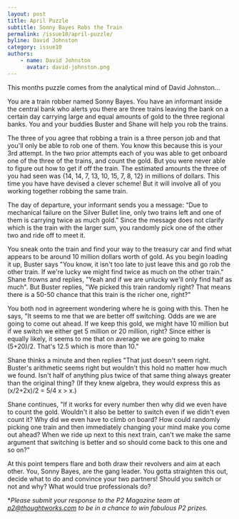 ```yaml
---
layout: post
title: April Puzzle
subtitle: Sonny Bayes Robs the Train
permalink: /issue10/april-puzzle/
byline: David Johnston
category: issue10
authors:
    - name: David Johnston
      avatar: david-johnston.png
---
```

This months puzzle comes from the analytical mind of David Johnston…

You are a train robber named Sonny Bayes. You have an informant inside the central
bank who alerts you there are three trains leaving the bank on a certain day carrying
large and equal amounts of gold to the three regional banks. You and your buddies
Buster and Shane will help you rob the trains.

The three of you agree that robbing a train is a three person job and that you'll only
be able to rob one of them. You know this because this is your 3rd attempt. In the two prior attempts each of you was able to get onboard one of the three of the trains, and count the gold. But you were never able to figure out how to get if off the train. The estimated amounts the three of you had seen was {14, 14, 7, 13, 10, 15, 7, 8, 12} in millions of dollars. This time you have have devised a clever scheme! But it will involve all of you working together robbing the same train.

The day of departure, your informant sends you a message: “Due to mechanical failure on the Silver Bullet line, only two trains left and one of them is carrying twice as much gold.” Since the message does not clarify which is the train with the larger sum, you randomly pick one of the other two and ride off to meet it.  

You sneak onto the train and find your way to the treasury car and find what appears to be around 10 million dollars worth of gold. As you begin loading it up, Buster says "You know, it isn't too late to just leave this and go rob the other train. If we're lucky we might find twice as much on the other train." Shane frowns and replies, "Yeah and if we are unlucky we'll only find half as much". But Buster replies, "We picked this train randomly right? That means there is a 50-50 chance that this train is the richer one, right?"

You both nod in agreement wondering where he is going with this. Then he says, "It seems
to me that we are better off switching. Odds are we are going to come out ahead. If we
keep this gold, we might have 10 million but if we switch we either get 5 million or 20
million, right? Since either is equally likely, it seems to me that on average we
are going to make (5+20)/2. That's 12.5 which is more than 10."

Shane thinks a minute and then replies "That just doesn't seem right. Buster's arithmetic seems right but wouldn't this hold no matter how much we found. Isn't half of anything plus twice of that same thing always greater than the original thing? (If they knew algebra, they would express this as (x/2+2x)/2 = 5/4 x > x.)

Shane continues, "If it works for every number then why did we even have to count the gold. Wouldn't it also be better to switch even if we didn't even count it? Why did we even have to climb on board? How could randomly picking one train and then immediately changing your mind make you come out ahead? When we ride up next to this next train, can't we make the same argument that switching is better and so should come back to this one and so on?"

At this point tempers flare and both draw their revolvers and aim at each other. You, Sonny Bayes, are the gang leader. You gotta straighten this out, decide what to do and convince your two partners! Should you switch or not and why? What would true professionals do?

**Please submit your response to the P2 Magazine team at p2@thoughtworks.com to be in a chance to win fabulous P2 prizes.*






